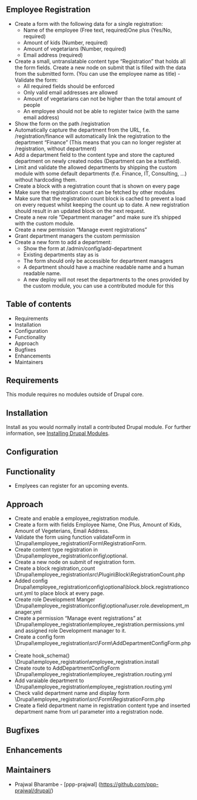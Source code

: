 ## Employee Registration

- Create a form with the following data for a single registration:
  - Name of the employee (Free text, required)One plus (Yes/No, required)
  - Amount of kids (Number, required)
  - Amount of vegetarians (Number, required)
  - Email address (required)
- Create a small, untranslatable content type “Registration” that holds all the form fields. Create a new node on submit that is filled with the data from the submitted form. (You can use the employee name as title)
-Validate the form:
  - All required fields should be enforced
  - Only valid email addresses are allowed
  - Amount of vegetarians can not be higher than the total amount of people
  - An employee should not be able to register twice (with the same email address)
- Show the form on the path /registration
- Automatically capture the department from the URL, f.e. /registration/finance will automatically link the registration to the department “Finance” (This means that you can no longer register at /registration, without department)
- Add a department field to the content type and store the captured department on
newly created nodes (Department can be a textfield).
- Limit and validate the allowed departments by shipping the custom module with some default departments (f.e. Finance, IT, Consulting, ...) without hardcoding them.
- Create a block with a registration count that is shown on every page
- Make sure the registration count can be fetched by other modules
- Make sure that the registration count block is cached to prevent a load on every request whilst keeping the count up to date. A new registration should result in an updated block on the next request.
- Create a new role ”Department manager” and make sure it’s shipped with the custom module.
- Create a new permission “Manage event registrations”
- Grant department managers the custom permission
- Create a new form to add a department:
  - Show the form at /admin/config/add-department
  - Existing departments stay as is
  - The form should only be accessible for department managers
  - A department should have a machine readable name and a human readable name.
  - A new deploy will not reset the departments to the ones provided by the custom module, you can use a contributed module for this


## Table of contents

- Requirements
- Installation
- Configuration
- Functionality
- Approach
- Bugfixes
- Enhancements
- Maintainers


## Requirements

This module requires no modules outside of Drupal core.


## Installation

Install as you would normally install a contributed Drupal module. For further
information, see
[Installing Drupal Modules](https://www.drupal.org/docs/extending-drupal/installing-drupal-modules).


## Configuration


## Functionality

- Emplyees can register for an upcoming events.


## Approach

- Create and enable a employee_registration module.
- Create a form with fields Employee Name, One Plus, Amount of Kids, Amount of Vegeterians, Email Address.
- Validate the form using function validateForm in \Drupal\employee_registration\Form\RegistrationForm.
- Create content type registration in \Drupal\employee_registration\config\optional.
- Create a new node on submit of registration form.
- Create a block registration_count \Drupal\employee_registration\src\Plugin\Block\RegistrationCount.php
- Added config Drupal\employee_registration\config\optional\block.block.registrationcount.yml to place block at every page.
- Create role Development Manger \Drupal\employee_registration\config\optional\user.role.development_manager.yml
- Create a permission “Manage event registrations” at \Drupal\employee_registration\employee_registration.permissions.yml and assigned role Development manager to it.
- Create a config form \Drupal\employee_registration\src\Form\AddDepartmentConfigForm.php.
- Create hook_schema() \Drupal\employee_registration\employee_registration.install
- Create route to AddDepartmentConfigForm \Drupal\employee_registration\employee_registration.routing.yml
- Add varaiable department to \Drupal\employee_registration\employee_registration.routing.yml
- Check valid department name and display form \Drupal\employee_registration\src\Form\RegistrationForm.php
- Create a field department name in registration content type and inserted department name from url parameter into a registration node.


## Bugfixes


## Enhancements


## Maintainers

- Prajwal Bharambe - [ppp-prajwal]
(https://github.com/ppp-prajwal/drupal/)
